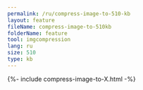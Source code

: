 ```yaml
---
permalink: /ru/compress-image-to-510-kb
layout: feature
fileName: compress-image-to-510kb
folderName: feature
tool: imgcompression
lang: ru
size: 510
type: kb
---
```


{%- include compress-image-to-X.html -%}
